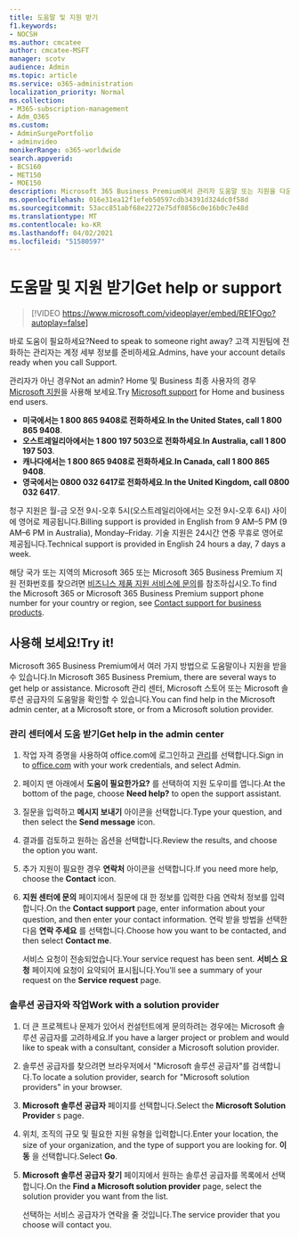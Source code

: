 ```yaml
---
title: 도움말 및 지원 받기
f1.keywords:
- NOCSH
ms.author: cmcatee
author: cmcatee-MSFT
manager: scotv
audience: Admin
ms.topic: article
ms.service: o365-administration
localization_priority: Normal
ms.collection:
- M365-subscription-management
- Adm_O365
ms.custom:
- AdminSurgePortfolio
- adminvideo
monikerRange: o365-worldwide
search.appverid:
- BCS160
- MET150
- MOE150
description: Microsoft 365 Business Premium에서 관리자 도움말 또는 지원을 다운로드하는 방법을 배우게 됩니다.
ms.openlocfilehash: 016e31ea12f1efeb50597cdb34391d324dc0f58d
ms.sourcegitcommit: 53acc851abf68e2272e75df0856c0e16b0c7e48d
ms.translationtype: MT
ms.contentlocale: ko-KR
ms.lasthandoff: 04/02/2021
ms.locfileid: "51580597"
---
```

# <a name="get-help-or-support"></a><span data-ttu-id="552ac-103">도움말 및 지원 받기</span><span class="sxs-lookup"><span data-stu-id="552ac-103">Get help or support</span></span>

> [!VIDEO https://www.microsoft.com/videoplayer/embed/RE1FOgo?autoplay=false]

<span data-ttu-id="552ac-104">바로 도움이 필요하세요?</span><span class="sxs-lookup"><span data-stu-id="552ac-104">Need to speak to someone right away?</span></span> <span data-ttu-id="552ac-105">고객 지원팀에 전화하는 관리자는 계정 세부 정보를 준비하세요.</span><span class="sxs-lookup"><span data-stu-id="552ac-105">Admins, have your account details ready when you call Support.</span></span>

<span data-ttu-id="552ac-106">관리자가 아닌 경우</span><span class="sxs-lookup"><span data-stu-id="552ac-106">Not an admin?</span></span> <span data-ttu-id="552ac-107">Home 및 Business 최종 사용자의 경우 [Microsoft 지원](https://go.microsoft.com/fwlink/?linkid=860695)을 사용해 보세요.</span><span class="sxs-lookup"><span data-stu-id="552ac-107">Try [Microsoft support](https://go.microsoft.com/fwlink/?linkid=860695) for Home and business end users.</span></span>

- <span data-ttu-id="552ac-108">**미국에서는 1 800 865 9408로 전화하세요**.</span><span class="sxs-lookup"><span data-stu-id="552ac-108">**In the United States, call 1 800 865 9408**.</span></span>
- <span data-ttu-id="552ac-109">**오스트레일리아에서는 1 800 197 503으로 전화하세요**.</span><span class="sxs-lookup"><span data-stu-id="552ac-109">**In Australia, call 1 800 197 503**.</span></span>
- <span data-ttu-id="552ac-110">**캐나다에서는 1 800 865 9408로 전화하세요**.</span><span class="sxs-lookup"><span data-stu-id="552ac-110">**In Canada, call 1 800 865 9408**.</span></span>
- <span data-ttu-id="552ac-111">**영국에서는 0800 032 6417로 전화하세요**.</span><span class="sxs-lookup"><span data-stu-id="552ac-111">**In the United Kingdom, call 0800 032 6417**.</span></span>

<span data-ttu-id="552ac-112">청구 지원은 월-금 오전 9시-오후 5시(오스트레일리아에서는 오전 9시-오후 6시) 사이에 영어로 제공됩니다.</span><span class="sxs-lookup"><span data-stu-id="552ac-112">Billing support is provided in English from 9 AM–5 PM (9 AM–6 PM in Australia), Monday–Friday.</span></span>
<span data-ttu-id="552ac-113">기술 지원은 24시간 연중 무휴로 영어로 제공됩니다.</span><span class="sxs-lookup"><span data-stu-id="552ac-113">Technical support is provided in English 24 hours a day, 7 days a week.</span></span>

<span data-ttu-id="552ac-114">해당 국가 또는 지역의 Microsoft 365 또는 Microsoft 365 Business Premium 지원 전화번호를 찾으려면 [비즈니스 제품 지원 서비스에 문의](https://support.microsoft.com/office/32a17ca7-6fa0-4870-8a8d-e25ba4ccfd4b)를 참조하십시오.</span><span class="sxs-lookup"><span data-stu-id="552ac-114">To find the Microsoft 365 or Microsoft 365 Business Premium support phone number for your country or region, see [Contact support for business products](https://support.microsoft.com/office/32a17ca7-6fa0-4870-8a8d-e25ba4ccfd4b).</span></span>

## <a name="try-it"></a><span data-ttu-id="552ac-115">사용해 보세요!</span><span class="sxs-lookup"><span data-stu-id="552ac-115">Try it!</span></span>

<span data-ttu-id="552ac-116">Microsoft 365 Business Premium에서 여러 가지 방법으로 도움말이나 지원을 받을 수 있습니다.</span><span class="sxs-lookup"><span data-stu-id="552ac-116">In Microsoft 365 Business Premium, there are several ways to get help or assistance.</span></span> <span data-ttu-id="552ac-117">Microsoft 관리 센터, Microsoft 스토어 또는 Microsoft 솔루션 공급자의 도움말을 확인할 수 있습니다.</span><span class="sxs-lookup"><span data-stu-id="552ac-117">You can find help in the Microsoft admin center, at a Microsoft store, or from a Microsoft solution provider.</span></span>

### <a name="get-help-in-the-admin-center"></a><span data-ttu-id="552ac-118">관리 센터에서 도움 받기</span><span class="sxs-lookup"><span data-stu-id="552ac-118">Get help in the admin center</span></span>

1. <span data-ttu-id="552ac-119">작업 자격 증명을 사용하여 office.com에 로그인하고 [관리](https://office.com)를 선택합니다.</span><span class="sxs-lookup"><span data-stu-id="552ac-119">Sign in to [office.com](https://office.com) with your work credentials, and select Admin.</span></span>
1. <span data-ttu-id="552ac-120">페이지 맨 아래에서 **도움이 필요한가요?** 를 선택하여 지원 도우미를 엽니다.</span><span class="sxs-lookup"><span data-stu-id="552ac-120">At the bottom of the page, choose **Need help?** to open the support assistant.</span></span>
1. <span data-ttu-id="552ac-121">질문을 입력하고 **메시지 보내기** 아이콘을 선택합니다.</span><span class="sxs-lookup"><span data-stu-id="552ac-121">Type your question, and then select the **Send message** icon.</span></span>
1. <span data-ttu-id="552ac-122">결과를 검토하고 원하는 옵션을 선택합니다.</span><span class="sxs-lookup"><span data-stu-id="552ac-122">Review the results, and choose the option you want.</span></span>
1. <span data-ttu-id="552ac-123">추가 지원이 필요한 경우 **연락처** 아이콘을 선택합니다.</span><span class="sxs-lookup"><span data-stu-id="552ac-123">If you need more help, choose the **Contact** icon.</span></span>
1. <span data-ttu-id="552ac-124">**지원 센터에 문의** 페이지에서 질문에 대 한 정보를 입력한 다음 연락처 정보를 입력합니다.</span><span class="sxs-lookup"><span data-stu-id="552ac-124">On the **Contact support** page, enter information about your question, and then enter your contact information.</span></span> <span data-ttu-id="552ac-125">연락 받을 방법을 선택한 다음 **연락 주세요** 를 선택합니다.</span><span class="sxs-lookup"><span data-stu-id="552ac-125">Choose how you want to be contacted, and then select **Contact me**.</span></span>

    <span data-ttu-id="552ac-126">서비스 요청이 전송되었습니다.</span><span class="sxs-lookup"><span data-stu-id="552ac-126">Your service request has been sent.</span></span> <span data-ttu-id="552ac-127">**서비스 요청** 페이지에 요청이 요약되어 표시됩니다.</span><span class="sxs-lookup"><span data-stu-id="552ac-127">You'll see a summary of your request on the **Service request** page.</span></span>

### <a name="work-with-a-solution-provider"></a><span data-ttu-id="552ac-128">솔루션 공급자와 작업</span><span class="sxs-lookup"><span data-stu-id="552ac-128">Work with a solution provider</span></span>

1. <span data-ttu-id="552ac-129">더 큰 프로젝트나 문제가 있어서 컨설턴트에게 문의하려는 경우에는 Microsoft 솔루션 공급자를 고려하세요.</span><span class="sxs-lookup"><span data-stu-id="552ac-129">If you have a larger project or problem and would like to speak with a consultant, consider a Microsoft solution provider.</span></span>
1. <span data-ttu-id="552ac-130">솔루션 공급자를 찾으려면 브라우저에서 "Microsoft 솔루션 공급자"를 검색합니다.</span><span class="sxs-lookup"><span data-stu-id="552ac-130">To locate a solution provider, search for "Microsoft solution providers" in your browser.</span></span>
1. <span data-ttu-id="552ac-131">**Microsoft 솔루션 공급자** 페이지를 선택합니다.</span><span class="sxs-lookup"><span data-stu-id="552ac-131">Select the **Microsoft Solution Provider** s page.</span></span>
1. <span data-ttu-id="552ac-132">위치, 조직의 규모 및 필요한 지원 유형을 입력합니다.</span><span class="sxs-lookup"><span data-stu-id="552ac-132">Enter your location, the size of your organization, and the type of support you are looking for.</span></span> <span data-ttu-id="552ac-133">**이동** 을 선택합니다.</span><span class="sxs-lookup"><span data-stu-id="552ac-133">Select **Go**.</span></span>
1. <span data-ttu-id="552ac-134">**Microsoft 솔루션 공급자 찾기** 페이지에서 원하는 솔루션 공급자를 목록에서 선택합니다.</span><span class="sxs-lookup"><span data-stu-id="552ac-134">On the **Find a Microsoft solution provider** page, select the solution provider you want from the list.</span></span>

    <span data-ttu-id="552ac-135">선택하는 서비스 공급자가 연락을 줄 것입니다.</span><span class="sxs-lookup"><span data-stu-id="552ac-135">The service provider that you choose will contact you.</span></span>